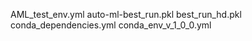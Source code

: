
AML_test_env.yml
auto-ml-best_run.pkl
best_run_hd.pkl
conda_dependencies.yml
conda_env_v_1_0_0.yml

